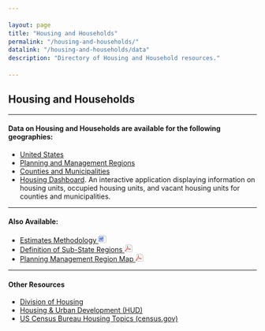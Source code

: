 ```yaml
---

layout: page
title: "Housing and Households"
permalink: "/housing-and-households/"
datalink: "/housing-and-households/data"
description: "Directory of Housing and Household resources."

---
```


## Housing and Households

- - -

#### Data on Housing and Households are available for the following geographies:

- [United States](/housing-and-households/united-states#united-states)
- [Planning and Management Regions](/housing-and-households/planning-and-management-regions#planning-and-management-regions)
- [Counties and Municipalities](/housing-and-households/counties-and-municipalities#counties-and-municipalities) 
- [Housing Dashboard](https://gis.dola.colorado.gov/apps/HousingDashboard/).  An interactive application displaying information on housing units, occupied housing units, and vacant housing units for counties and municipalities.

- - -

#### Also Available:

- [Estimates Methodology ![doc](/images/page_white_word.png 'download doc file')](https://drive.google.com/uc?export=download&id=0B_M7zgfu2piFenFkejM5T1J6a1E)
- [Definition of Sub-State Regions ![pdf](/images/page_white_acrobat.png 'download pdf file')](https://drive.google.com/file/d/1VD0UHLHICMT2w3fjOFU1aXylzvzRRIpW/view?usp=sharing)
- [Planning Management Region Map ![pdf](/images/page_white_acrobat.png 'download pdf file')](https://storage.googleapis.com/maps-static/PlanningManagement8x11.pdf)

- - -

#### Other Resources

- [Division of Housing](https://www.colorado.gov/pacific/dola/division-housing)
- [Housing & Urban Development (HUD)](http://www.huduser.org/portal/)
- [US Census Bureau Housing Topics (census.gov)](https://www.census.gov/topics/housing.html)
